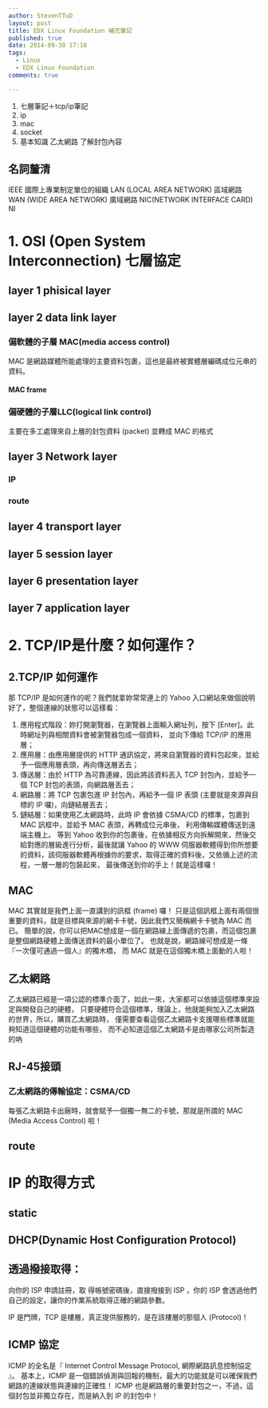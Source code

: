 ```yaml
---
author: StevenTTuD
layout: post
title: EDX Linux Foundation 補充筆記
published: true
date: 2014-09-30 17:18
tags:
  - Linux
  - EDX Linux Foundation
comments: true

---
```


1. 七層筆記＋tcp/ip筆記
2. ip
3. mac
4. socket
5. 基本知識
乙太網路
了解封包內容


## 名詞釐清
IEEE
國際上專業制定單位的組織
LAN (LOCAL AREA NETWORK)
區域網路
WAN (WIDE  AREA NETWORK)
廣域網路
NIC(NETWORK INTERFACE CARD)
NI


# 1. OSI (Open System Interconnection) 七層協定
## layer 1 phisical layer
## layer 2 data link layer
### 偏軟體的子層 MAC(media access control)
MAC 是網路媒體所能處理的主要資料包裹，這也是最終被實體層編碼成位元串的資料。
#### MAC frame
### 偏硬體的子層LLC(logical link control)
主要在多工處理來自上層的封包資料 (packet) 並轉成 MAC 的格式

## layer 3 Network layer
### IP
### route

## layer 4 transport layer
## layer 5 session layer
## layer 6 presentation layer
## layer 7 application layer



# 2. TCP/IP是什麼？如何運作？

## 2.TCP/IP 如何運作
那 TCP/IP 是如何運作的呢？我們就拿妳常常連上的 Yahoo 入口網站來做個說明好了，整個連線的狀態可以這樣看：

1. 應用程式階段：妳打開瀏覽器，在瀏覽器上面輸入網址列，按下 [Enter]。此時網址列與相關資料會被瀏覽器包成一個資料， 並向下傳給 TCP/IP 的應用層；
2. 應用層：由應用層提供的 HTTP 通訊協定，將來自瀏覽器的資料包起來，並給予一個應用層表頭，再向傳送層丟去；
3. 傳送層：由於 HTTP 為可靠連線，因此將該資料丟入 TCP 封包內，並給予一個 TCP 封包的表頭，向網路層丟去；
4. 網路層：將 TCP 包裹包進 IP 封包內，再給予一個 IP 表頭 (主要就是來源與目標的 IP 囉)，向鏈結層丟去；
5. 鏈結層：如果使用乙太網路時，此時 IP 會依據 CSMA/CD 的標準，包裹到 MAC 訊框中，並給予 MAC 表頭，再轉成位元串後， 利用傳輸媒體傳送到遠端主機上。
等到 Yahoo 收到你的包裹後，在依據相反方向拆解開來，然後交給對應的層級進行分析，最後就讓 Yahoo 的 WWW 伺服器軟體得到你所想要的資料，該伺服器軟體再根據你的要求，取得正確的資料後，又依循上述的流程，一層一層的包裝起來， 最後傳送到你的手上！就是這樣囉！

## MAC
MAC 其實就是我們上面一直講到的訊框 (frame) 囉！ 只是這個訊框上面有兩個很重要的資料，就是目標與來源的網卡卡號，因此我們又簡稱網卡卡號為 MAC 而已。 簡單的說，你可以把MAC想成是一個在網路線上面傳遞的包裹，而這個包裹是整個網路硬體上面傳送資料的最小單位了。 也就是說，網路線可想成是一條『一次僅可通過一個人』的獨木橋， 而 MAC 就是在這個獨木橋上面動的人啦！

## 乙太網路
乙太網路已經是一項公認的標準介面了，如此一來，大家都可以依據這個標準來設定與開發自己的硬體， 只要硬體符合這個標準，理論上，他就能夠加入乙太網路的世界，所以，購買乙太網路時， 僅需要查看這個乙太網路卡支援哪些標準就能夠知道這個硬體的功能有哪些， 而不必知道這個乙太網路卡是由哪家公司所製造的吶

## RJ-45接頭

### 乙太網路的傳輸協定：CSMA/CD
每張乙太網路卡出廠時，就會賦予一個獨一無二的卡號，那就是所謂的 MAC (Media Access Control) 啦！

## route

# IP 的取得方式
## static
## DHCP(Dynamic Host Configuration Protocol)
## 透過撥接取得：
向你的 ISP 申請註冊，取
得帳號密碼後，直接撥接到 ISP ，你的 ISP 會透過他們自己的設定，讓你的作業系統取得正確的網路參數。


IP 是門牌，TCP 是樓層，真正提供服務的，是在該樓層的那個人 (Protocol)！

## ICMP 協定
ICMP 的全名是『 Internet Control Message Protocol, 網際網路訊息控制協定 』。 基本上，ICMP 是一個錯誤偵測與回報的機制，最大的功能就是可以確保我們網路的連線狀態與連線的正確性！ ICMP 也是網路層的重要封包之一，不過，這個封包並非獨立存在，而是納入到 IP 的封包中！
